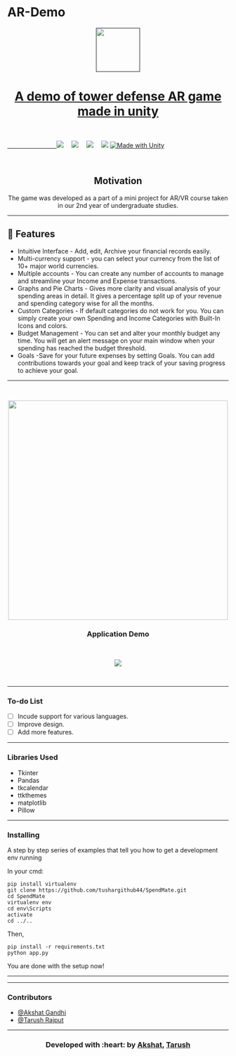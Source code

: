 # AR-Demo
<p align="center">
  <a href="" rel="noopener">
 <img width=100px src="./assets/images/SpendMate1.png"</a>
</p>
<h1 align = 'center'>A demo of tower defense AR game made in unity</h1>

<br>

</p>  


&emsp;&emsp;&emsp;&emsp;&emsp;&emsp;&emsp;&emsp;[![](https://img.shields.io/badge/Made_with-tkinter-blue?style=for-the-badge)](https://docs.python.org/3/library/tk.html)
&emsp;[![](https://img.shields.io/badge/Made_with-sqlite3-blue?style=for-the-badge)](https://docs.python.org/2/library/sqlite3.html)
&emsp;[![](https://img.shields.io/badge/IDE-Visual_Studio_Code-blue?style=for-the-badge&logo=visual-studio-code)](https://code.visualstudio.com/  "Visual Studio Code")
&emsp;[![](https://img.shields.io/badge/Made%20with-Unity-57b9d3.svg?style=for-the-badge&logo=unity)](https://unity3d.com  "Unity 3D")
[![Made with Unity](https://img.shields.io/badge/Made%20with-Unity-57b9d3.svg-blue?style=flat-square&logo=unity?logoColor=violet)](https://unity3d.com)




<br>

<h2 align='center'>Motivation</h2>
<p align='center'>
The game was developed as a part of a mini project for AR/VR course taken in our 2nd year of undergraduate studies. 
<p align='center'>
</p>

</p>

------------------------------------------

## 🚀 Features
- Intuitive Interface - Add, edit, Archive your financial records easily.
- Multi-currency support - you can select your currency from the list of 10+ major world currencies.
- Multiple accounts - You can create any number of accounts to manage and streamline your Income and Expense transactions.
- Graphs and Pie Charts - Gives more clarity and visual analysis of your spending areas in detail. It gives a percentage split up of your revenue and spending category wise for all the months.
- Custom Categories - If default categories do not work for you. You can simply create your own Spending and Income Categories with Built-In Icons and colors.
- Budget Management - You can set and alter your monthly budget any time. You will get an alert message on your main window when your spending has reached the budget threshold.
- Goals -Save for your future expenses by setting Goals. You can add contributions towards your goal and keep track of your saving progress to achieve your goal.

------------------------------------------

<div align="center">
<br>
<p align="center">
  <img src ="./assets/images/image37.png" width = 500px>
</p>
<h3 align="center">Application Demo</h3>
<br>
<p align="center">
  <img src="https://github.com/tarush-r/AR-Demo/blob/master/Demo.gif">
</p>
<br>
</div>


------------------------------------------

### To-do List

- [ ] Incude support for various languages. 
- [ ] Improve design.
- [ ] Add more features.

------------------------------------------
### Libraries Used 

- Tkinter 
- Pandas
- tkcalendar
- ttkthemes 
- matplotlib
- Pillow

------------------------------------------
### Installing

A step by step series of examples that tell you how to get a development env running

In your cmd:

```
pip install virtualenv
git clone https://github.com/tushargithub44/SpendMate.git 
cd SpendMate
virtualenv env
cd env\Scripts
activate
cd ../..
```

Then,

```
pip install -r requirements.txt
python app.py
```

You are done with the setup now!

------------------------------------------

 
------------------------------------------
### Contributors
- [@Akshat Gandhi](https://github.com/AkshatG6)
- [@Tarush Rajput](https://github.com/tarush-r)

------------------------------------------
<h3 align="center"><b>Developed with :heart: by <a href="https://github.com/AkshatG6">Akshat</a>, <a href="https://github.com/tarush-r">Tarush</a></b></h1>
